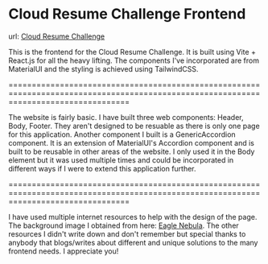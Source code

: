 # Cloud Resume Challenge Frontend

url: <a href="https://cloudresumechallenge.dev/" target="_blank" rel="noopener noreferrer">Cloud Resume Challenge</a>

This is the frontend for the Cloud Resume Challenge. It is built using Vite + React.js for all the heavy lifting. The components I've incorporated are from MaterialUI and the styling is achieved using TailwindCSS.

======================================================================================================================================

The website is fairly basic. I have built three web components: Header, Body, Footer. They aren't designed to be resuable as there is only one page for this application. Another component I built is a GenericAccordion component. It is an extension of MaterialUI's Accordion component and is built to be reusable in other areas of the website. I only used it in the Body element but it was used multiple times and could be incorporated in different ways if I were to extend this application further.

======================================================================================================================================

I have used multiple internet resources to help with the design of the page. The background image I obtained from here: <a href="https://earthsky.org/clusters-nebulae-galaxies/the-awesome-beauty-of-m16-the-eagle-nebula/" target="_blank" rel="noopener noreferrer"> Eagle Nebula</a>. The other resources I didn't write down and don't remember but special thanks to anybody that blogs/writes about different and unique solutions to the many frontend needs. I appreciate you!
